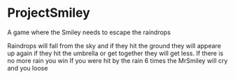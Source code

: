 # ProjectSmiley
A game where the Smiley needs to escape the raindrops

Raindrops will fall from the sky and if they hit the ground they will appeare up again
if they hit the umbrella or get together they will get less.
If there is no more rain you win
If you were hit by the rain 6 times the MrSmiley will cry and you loose
